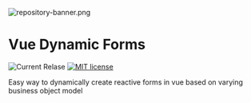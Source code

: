 ![repository-banner.png](https://res.cloudinary.com/alvarosaburido/image/upload/v1564929632/as-readme-banner_tqdgrx.png)

# Vue Dynamic Forms

![Current Relase](https://img.shields.io/github/package-json/v/alvarosaburido/vue-dynamic-forms) [![MIT license](http://img.shields.io/badge/license-MIT-brightgreen.svg)](http://opensource.org/licenses/MIT)

Easy way to dynamically create reactive forms in vue based on varying business object model
